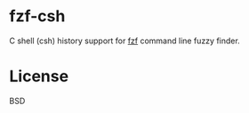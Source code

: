 fzf-csh
=======

C shell (csh) history support for
[fzf](https://github.com/junegunn/fzf)
command line fuzzy finder.


License
=======

BSD

